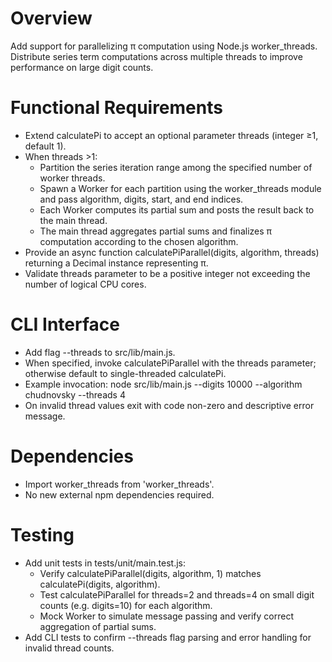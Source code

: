 # Overview
Add support for parallelizing π computation using Node.js worker_threads. Distribute series term computations across multiple threads to improve performance on large digit counts.

# Functional Requirements
- Extend calculatePi to accept an optional parameter threads (integer ≥1, default 1).
- When threads >1:
  - Partition the series iteration range among the specified number of worker threads.
  - Spawn a Worker for each partition using the worker_threads module and pass algorithm, digits, start, and end indices.
  - Each Worker computes its partial sum and posts the result back to the main thread.
  - The main thread aggregates partial sums and finalizes π computation according to the chosen algorithm.
- Provide an async function calculatePiParallel(digits, algorithm, threads) returning a Decimal instance representing π.
- Validate threads parameter to be a positive integer not exceeding the number of logical CPU cores.

# CLI Interface
- Add flag --threads <n> to src/lib/main.js.
- When specified, invoke calculatePiParallel with the threads parameter; otherwise default to single-threaded calculatePi.
- Example invocation:
  node src/lib/main.js --digits 10000 --algorithm chudnovsky --threads 4
- On invalid thread values exit with code non-zero and descriptive error message.

# Dependencies
- Import worker_threads from 'worker_threads'.
- No new external npm dependencies required.

# Testing
- Add unit tests in tests/unit/main.test.js:
  - Verify calculatePiParallel(digits, algorithm, 1) matches calculatePi(digits, algorithm).
  - Test calculatePiParallel for threads=2 and threads=4 on small digit counts (e.g. digits=10) for each algorithm.
  - Mock Worker to simulate message passing and verify correct aggregation of partial sums.
- Add CLI tests to confirm --threads flag parsing and error handling for invalid thread counts.